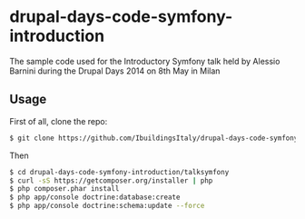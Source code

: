 drupal-days-code-symfony-introduction
======================================

The sample code used for the Introductory Symfony talk held by Alessio Barnini during the Drupal Days 2014 on 8th May in Milan

## Usage
First of all, clone the repo:

```bash
$ git clone https://github.com/IbuildingsItaly/drupal-days-code-symfony-introduction
```
Then

```bash
$ cd drupal-days-code-symfony-introduction/talksymfony
$ curl -sS https://getcomposer.org/installer | php
$ php composer.phar install
$ php app/console doctrine:database:create
$ php app/console doctrine:schema:update --force

